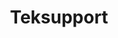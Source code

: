 ---
title: Teksupport
categories:
- events
- radio
- digital
- press
tags:
- festival
position: 2
image: 
is-featured: 
is-front: 
website:
facebook: https://www.facebook.com/teksupportnyc/
twitter:
instagram:
spotify:
soundcloud:
youtube: 
apple: 
layout: client
---